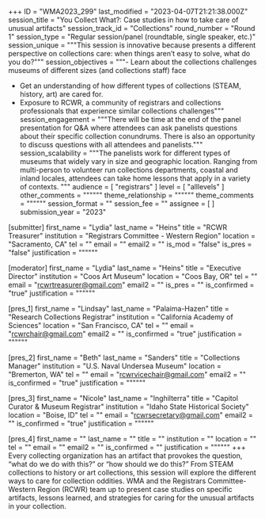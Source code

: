 +++
ID = "WMA2023_299"
last_modified = "2023-04-07T21:21:38.000Z"
session_title = "You Collect What?: Case studies in how to take care of unusual artifacts"
session_track_id = "Collections"
round_number = "Round 1"
session_type = "Regular session/panel (roundtable, single speaker, etc.)"
session_unique = """This session is innovative because presents a different perspective on collections care: when things aren’t easy to solve, what do you do?"""
session_objectives = """- Learn about the collections challenges museums of different sizes (and collections staff) face
- Get an understanding of how different types of collections (STEAM, history, art) are cared for.
- Exposure to RCWR, a community of registrars and collections professionals that experience similar collections challenges"""
session_engagement = """There will be time at the end of the panel presentation for Q&A where attendees can ask panelists questions about their specific collection conundrums. There is also an opportunity to discuss questions with all attendees and panelists."""
session_scalability = """The panelists work for different types of museums that widely vary in size and geographic location. Ranging from multi-person to volunteer run collections departments, coastal and inland locales, attendees can take home lessons that apply in a variety of contexts.
"""
audience = [ "registrars" ]
level = [ "alllevels" ]
other_comments = """"""
theme_relationship = """"""
theme_comments = """"""
session_format = ""
session_fee = ""
assignee = [  ]
submission_year = "2023"

[submitter]
first_name = "Lydia"
last_name = "Heins"
title = "RCWR Treasurer"
institution = "Registrars Committee - Western Region"
location = "Sacramento, CA"
tel = ""
email = ""
email2 = ""
is_mod = "false"
is_pres = "false"
justification = """"""

[moderator]
first_name = "Lydia"
last_name = "Heins"
title = "Executive Director"
institution = "Coos Art Museum"
location = "Coos Bay, OR"
tel = ""
email = "rcwrtreasurer@gmail.com"
email2 = ""
is_pres = ""
is_confirmed = "true"
justification = """"""

[pres_1]
first_name = "Lindsay"
last_name = "Palaima-Hazen"
title = "Research Collections Registrar"
institution = "California Academy of Sciences"
location = "San Francisco, CA"
tel = ""
email = "rcwrchair@gmail.com"
email2 = ""
is_confirmed = "true"
justification = """"""

[pres_2]
first_name = "Beth"
last_name = "Sanders"
title = "Collections Manager"
institution = "U.S. Naval Undersea Museum"
location = "Bremerton, WA"
tel = ""
email = "rcwrvicechair@gmail.com"
email2 = ""
is_confirmed = "true"
justification = """"""

[pres_3]
first_name = "Nicole"
last_name = "Inghilterra"
title = "Capitol Curator & Museum Registrar"
institution = "Idaho State Historical Society"
location = "Boise, ID"
tel = ""
email = "rcwrsecretary@gmail.com"
email2 = ""
is_confirmed = "true"
justification = """"""

[pres_4]
first_name = ""
last_name = ""
title = ""
institution = ""
location = ""
tel = ""
email = ""
email2 = ""
is_confirmed = ""
justification = """"""
+++
Every collecting organization has an artifact that provokes the question, “what do we do with this?” or “how should we do this?” From STEAM collections to history or art collections, this session will explore the different ways to care for collection oddities. WMA and the Registrars Committee-Western Region (RCWR) team up to present case studies on specific artifacts, lessons learned, and strategies for caring for the unusual artifacts in your collection. 

